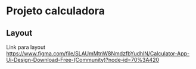 # Projeto calculadora

## Layout
Link para layout 
https://www.figma.com/file/SLAUmMtnW8NmdzfbYudhlN/Calculator-App-Ui-Design-Download-Free-(Community)?node-id=70%3A420
